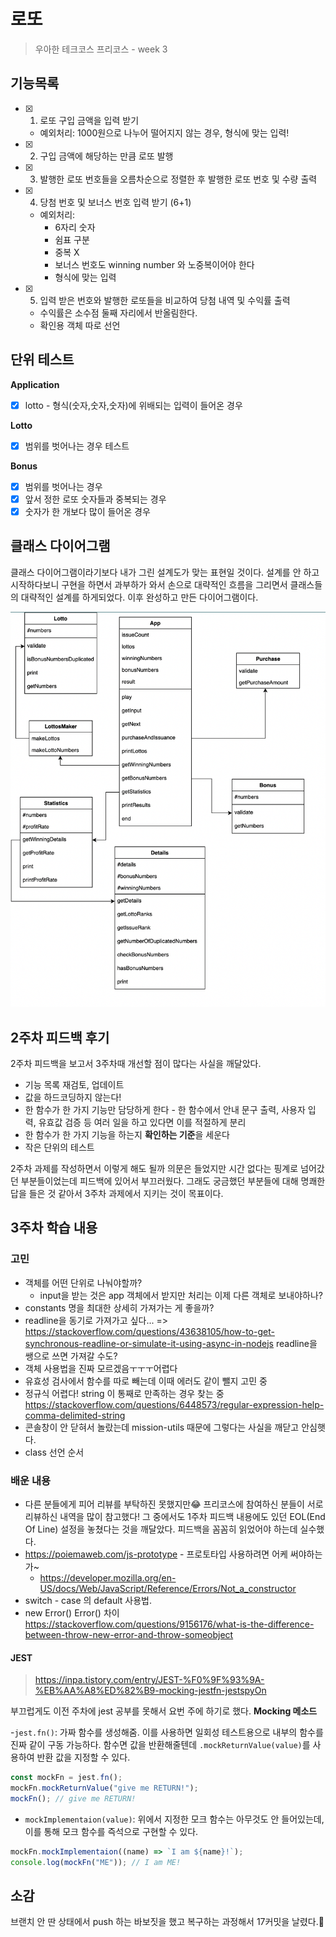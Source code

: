 # 로또

> 우아한 테크코스 프리코스 - week 3

## 기능목록

- [x] 1. 로또 구입 금액을 입력 받기
  - 예외처리: 1000원으로 나누어 떨어지지 않는 경우, 형식에 맞는 입력!
- [x] 2. 구입 금액에 해당하는 만큼 로또 발행
- [x] 3. 발행한 로또 번호들을 오름차순으로 정렬한 후 발행한 로또 번호 및 수량 출력
- [x] 4. 당첨 번호 및 보너스 번호 입력 받기 (6+1)
  - 예외처리:
    - 6자리 숫자
    - 쉼표 구분
    - 중복 X
    - 보너스 번호도 winning number 와 노중복이어야 한다
    - 형식에 맞는 입력
- [x] 5. 입력 받은 번호와 발행한 로또들을 비교하여 당첨 내역 및 수익률 출력
  - 수익률은 소수점 둘째 자리에서 반올림한다.
  - 확인용 객체 따로 선언

## 단위 테스트

**Application**

- [x] lotto - 형식(숫자,숫자,숫자)에 위배되는 입력이 들어온 경우

**Lotto**

- [x] 범위를 벗어나는 경우 테스트

**Bonus**

- [x] 범위를 벗어나는 경우
- [x] 앞서 정한 로또 숫자들과 중복되는 경우
- [x] 숫자가 한 개보다 많이 들어온 경우

## 클래스 다이어그램

클래스 다이어그램이라기보다 내가 그린 설계도가 맞는 표현일 것이다. 설계를 안 하고 시작하다보니 구현을 하면서 과부하가 와서 손으로 대략적인 흐름을 그리면서 클래스들의 대략적인 설계를 하게되었다. 이후 완성하고 만든 다이어그램이다.

![클래스다이어그램](./assets/class_diagram.png)

## 2주차 피드백 후기

2주차 피드백을 보고서 3주차때 개선할 점이 많다는 사실을 깨달았다.

- 기능 목록 재검토, 업데이트
- 값을 하드코딩하지 않는다!
- 한 함수가 한 가지 기능만 담당하게 한다 - 한 함수에서 안내 문구 출력, 사용자 입력, 유효값 검증 등 여러 일을 하고 있다면 이를 적절하게 분리
- 한 함수가 한 가지 기능을 하는지 **확인하는 기준**을 세운다
- 작은 단위의 테스트

2주차 과제를 작성하면서 이렇게 해도 될까 의문은 들었지만 시간 없다는 핑계로 넘어갔던 부분들이었는데 피드백에 있어서 부끄러웠다. 그래도 궁금했던 부분들에 대해 명쾌한 답을 들은 것 같아서 3주차 과제에서 지키는 것이 목표이다.

## 3주차 학습 내용

### 고민

- 객체를 어떤 단위로 나눠야할까?
  - input을 받는 것은 app 객체에서 받지만 처리는 이제 다른 객체로 보내야하나?
- constants 명을 최대한 상세히 가져가는 게 좋을까?
- readline을 동기로 가져가고 싶다... => https://stackoverflow.com/questions/43638105/how-to-get-synchronous-readline-or-simulate-it-using-async-in-nodejs readline을 쌩으로 쓰면 가져갈 수도?
- 객체 사용법을 진짜 모르겠음ㅜㅜㅜ어렵다
- 유효성 검사에서 함수를 따로 빼는데 이때 에러도 같이 뺄지 고민 중
- 정규식 어렵다! string 이 통째로 만족하는 경우 찾는 중
  https://stackoverflow.com/questions/6448573/regular-expression-help-comma-delimited-string
- 콘솔창이 안 닫혀서 놀랐는데 mission-utils 때문에 그렇다는 사실을 깨닫고 안심햇다.
- class 선언 순서

### 배운 내용

- 다른 분들에게 피어 리뷰를 부탁하진 못했지만😂 프리코스에 참여하신 분들이 서로 리뷰하신 내역을 많이 참고했다! 그 중에서도 1주차 피드백 내용에도 있던 EOL(End Of Line) 설정을 놓쳤다는 것을 깨달았다. 피드백을 꼼꼼히 읽었어야 하는데 실수했다.
- https://poiemaweb.com/js-prototype - 프로토타입 사용하려면 어케 써야하는가~
  - https://developer.mozilla.org/en-US/docs/Web/JavaScript/Reference/Errors/Not_a_constructor
- switch - case 의 default 사용법.
- new Error() Error() 차이 https://stackoverflow.com/questions/9156176/what-is-the-difference-between-throw-new-error-and-throw-someobject

#### JEST

> https://inpa.tistory.com/entry/JEST-%F0%9F%93%9A-%EB%AA%A8%ED%82%B9-mocking-jestfn-jestspyOn

부끄럽게도 이전 주차에 jest 공부를 못해서 요번 주에 하기로 했다.
**Mocking 메소드**

-`jest.fn()`: 가짜 함수를 생성해줌. 이를 사용하면 일회성 테스트용으로 내부의 함수를 진짜 같이 구동 가능하다. 함수면 값을 반환해줄텐데 `.mockReturnValue(value)`를 사용하여 반환 값을 지정할 수 있다.

```javascript
const mockFn = jest.fn();
mockFn.mockReturnValue("give me RETURN!");
mockFn(); // give me RETURN!
```

- `mockImplementaion(value)`: 위에서 지정한 모크 함수는 아무것도 안 들어있는데, 이를 통해 모크 함수를 즉석으로 구현할 수 있다.

```javascript
mockFn.mockImplementaion((name) => `I am ${name}!`);
console.log(mockFn("ME")); // I am ME!
```

## 소감

브랜치 안 딴 상태에서 push 하는 바보짓을 했고 복구하는 과정해서 17커밋을 날렸다.🫠
